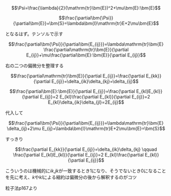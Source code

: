 $$\Psi=\frac{\lambda}{2}(\mathrm{tr}\bm{E})^2+\mu\bm{E}:\bm{E}$$

$$\frac{\partial\bm{\Psi}}{\partial\bm{E}}=\bm{S}=\lambda\bm{I}\mathrm{tr}E+2\mu\bm{E}$$

となるはず。テンソルで示す

$$\frac{\partial\bm{\Psi}}{\partial\bm{E_{ij}}}=\lambda\mathrm{tr}\bm{E} \frac{\partial\mathrm{tr}\bm{E}}{\partial E_{ij}}+\mu\frac{\partial\bm{E}:\bm{E}}{\partial E_{ij}}$$

右の二つの偏微分を整理する

$$\frac{\partial\mathrm{tr}\bm{E}}{\partial E_{ij}}=\frac{\partial E_{kk}}{\partial E_{ij}}=\delta_{ik}\delta_{kj}=\delta_{ij}$$

$$\frac{\partial\bm{E}:\bm{E}}{\partial E_{ij}}=\frac{\partial E_{kl}E_{kl}}{\partial E_{ij}}=2 E_{kl}\frac{\partial E_{kl}}{\partial E_{ij}}=2 E_{kl}\delta_{ik}\delta_{jl}=2E_{ij}$$

代入して

$$\frac{\partial\bm{\Psi}}{\partial\bm{E_{ij}}}=\lambda\mathrm{tr}\bm{E} \delta_{ij}+2\mu E_{ij}=\lambda\bm{I}\mathrm{tr}E+2\mu\bm{E}=\bm{S}$$

すっきり

```math
\frac{\partial E_{kk}}{\partial E_{ij}}=\delta_{ik}\delta_{kj}
\qquad
\frac{\partial E_{kl}E_{kl}}{\partial E_{ij}}=2 E_{kl}\frac{\partial E_{kl}}{\partial E_{ij}}
```

こういうのは機械的に$ik$,$jk$が一致するとき1になり、そうでないとき0になることを先に考え、$k$や$kl$による縮約は偏微分の後から解釈するのがコツ

粒子法p167より